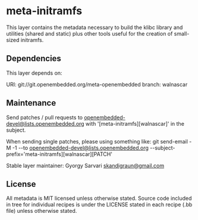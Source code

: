 meta-initramfs
==============

This layer contains the metadata necessary to build the klibc library and
utilities (shared and static) plus other tools useful for the creation of
small-sized initramfs.


Dependencies
------------

This layer depends on:

URI: git://git.openembedded.org/meta-openembedded
branch: walnascar


Maintenance
-----------

Send patches / pull requests to openembedded-devel@lists.openembedded.org
with '[meta-initramfs][walnascar]' in the subject.

When sending single patches, please using something like:
git send-email -M -1 --to openembedded-devel@lists.openembedded.org --subject-prefix='meta-initramfs][walnascar][PATCH'

Stable layer maintainer: Gyorgy Sarvari <skandigraun@gmail.com>


License
-------

All metadata is MIT licensed unless otherwise stated. Source code included
in tree for individual recipes is under the LICENSE stated in each recipe
(.bb file) unless otherwise stated.
